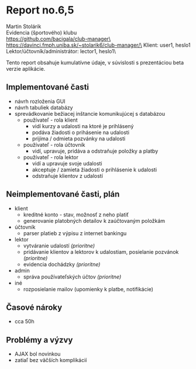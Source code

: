 # Report no.6,5
Martin Stolárik\
Evidencia (športového) klubu\
https://github.com/bacigala/club-manager\
https://davinci.fmph.uniba.sk/~stolarik6/club-manager/\
Klient: user1, heslo1\
Lektor/účtovník/administrátor: lector1, heslo1\

Tento report obsahuje kumulatívne údaje, v súvislosti s prezentáciou beta verzie aplikácie.

## Implementované časti
- návrh rozloženia GUI
- návrh tabuliek databázy
- sprevádkovanie bežiacej inštancie komunikujúcej s databázou
	- používateľ - rola klient
		- vidí kurzy a udalosti na ktoré je prihlásený
		- podáva žiadosti o prihásenie na udalosti
		- prijíma / odmieta pozvánky na udalosti
	-  používateľ - rola účtovník
		- vidí, upravuje, pridáva a odstraňuje položky a platby
	- používateľ - rola lektor
		- vidí a upravuje svoje udalosti
		- akceptuje / zamieta žiadosti o prihlásenie k udalosti
		- odstraňuje klientov z udalostí

## Neimplementované časti, plán
- klient
	- kreditné konto - stav, možnosť z neho platiť
	- generovanie platobných detailov k zaúčtovaným položkám
- účtovník
	- parser platieb z výpisu z internet bankingu
- lektor
	- vytváranie udalostí _(prioritne)_
	- pridávanie klientov a lektorov k udalostiam, posielanie pozvánok _(prioritne)_
	- evidencia dochádzky _(prioritne)_
- admin
	- správa používateľských účtov _(prioritne)_
- iné
	- rozposielanie mailov (upomienky k platbe, notifikácie)

## Časové nároky
- cca 50h

## Problémy a výzvy
- AJAX bol novinkou
- zatiaľ bez väčších komplikácií
